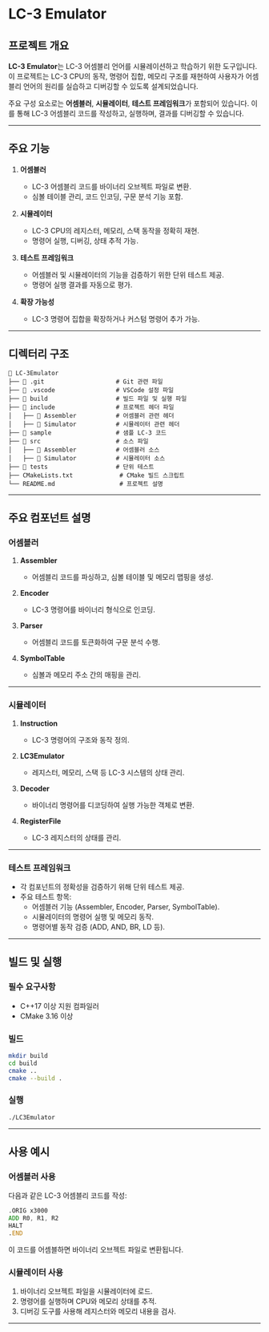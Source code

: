 # LC-3 Emulator

## 프로젝트 개요

**LC-3 Emulator**는 LC-3 어셈블리 언어를 시뮬레이션하고 학습하기 위한 도구입니다. 이 프로젝트는 LC-3 CPU의 동작, 명령어 집합, 메모리 구조를 재현하여 사용자가 어셈블리 언어의 원리를 실습하고 디버깅할 수 있도록 설계되었습니다.

주요 구성 요소로는 **어셈블러**, **시뮬레이터**, **테스트 프레임워크**가 포함되어 있습니다. 이를 통해 LC-3 어셈블리 코드를 작성하고, 실행하며, 결과를 디버깅할 수 있습니다.

---

## 주요 기능

1. **어셈블러**

   - LC-3 어셈블리 코드를 바이너리 오브젝트 파일로 변환.
   - 심볼 테이블 관리, 코드 인코딩, 구문 분석 기능 포함.

2. **시뮬레이터**

   - LC-3 CPU의 레지스터, 메모리, 스택 동작을 정확히 재현.
   - 명령어 실행, 디버깅, 상태 추적 가능.

3. **테스트 프레임워크**

   - 어셈블러 및 시뮬레이터의 기능을 검증하기 위한 단위 테스트 제공.
   - 명령어 실행 결과를 자동으로 평가.

4. **확장 가능성**
   - LC-3 명령어 집합을 확장하거나 커스텀 명령어 추가 가능.

---

## 디렉터리 구조

```
📁 LC-3Emulator
├── 📁 .git                    # Git 관련 파일
├── 📁 .vscode                 # VSCode 설정 파일
├── 📁 build                   # 빌드 파일 및 실행 파일
├── 📁 include                 # 프로젝트 헤더 파일
│   ├── 📁 Assembler           # 어셈블러 관련 헤더
│   ├── 📁 Simulator           # 시뮬레이터 관련 헤더
├── 📁 sample                  # 샘플 LC-3 코드
├── 📁 src                     # 소스 파일
│   ├── 📁 Assembler           # 어셈블러 소스
│   ├── 📁 Simulator           # 시뮬레이터 소스
├── 📁 tests                   # 단위 테스트
├── CMakeLists.txt             # CMake 빌드 스크립트
└── README.md                  # 프로젝트 설명
```

---

## 주요 컴포넌트 설명

### 어셈블러

1. **Assembler**

   - 어셈블리 코드를 파싱하고, 심볼 테이블 및 메모리 맵핑을 생성.

2. **Encoder**

   - LC-3 명령어를 바이너리 형식으로 인코딩.

3. **Parser**

   - 어셈블리 코드를 토큰화하여 구문 분석 수행.

4. **SymbolTable**
   - 심볼과 메모리 주소 간의 매핑을 관리.

---

### 시뮬레이터

1. **Instruction**

   - LC-3 명령어의 구조와 동작 정의.

2. **LC3Emulator**

   - 레지스터, 메모리, 스택 등 LC-3 시스템의 상태 관리.

3. **Decoder**

   - 바이너리 명령어를 디코딩하여 실행 가능한 객체로 변환.

4. **RegisterFile**
   - LC-3 레지스터의 상태를 관리.

---

### 테스트 프레임워크

- 각 컴포넌트의 정확성을 검증하기 위해 단위 테스트 제공.
- 주요 테스트 항목:
  - 어셈블러 기능 (Assembler, Encoder, Parser, SymbolTable).
  - 시뮬레이터의 명령어 실행 및 메모리 동작.
  - 명령어별 동작 검증 (ADD, AND, BR, LD 등).

---

## 빌드 및 실행

### 필수 요구사항

- C++17 이상 지원 컴파일러
- CMake 3.16 이상

### 빌드

```bash
mkdir build
cd build
cmake ..
cmake --build .
```

### 실행

```bash
./LC3Emulator
```

---

## 사용 예시

### 어셈블러 사용

다음과 같은 LC-3 어셈블리 코드를 작성:

```asm
.ORIG x3000
ADD R0, R1, R2
HALT
.END
```

이 코드를 어셈블하면 바이너리 오브젝트 파일로 변환됩니다.

### 시뮬레이터 사용

1. 바이너리 오브젝트 파일을 시뮬레이터에 로드.
2. 명령어를 실행하며 CPU와 메모리 상태를 추적.
3. 디버깅 도구를 사용해 레지스터와 메모리 내용을 검사.

---

